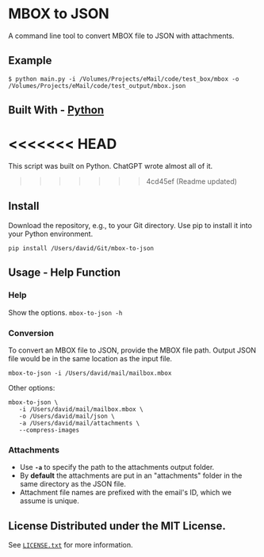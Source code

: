 # MBOX to JSON

A command line tool to convert MBOX file to JSON with attachments.
  
## Example 
```
$ python main.py -i /Volumes/Projects/eMail/code/test_box/mbox -o /Volumes/Projects/eMail/code/test_output/mbox.json
```

## Built With \- [Python](https://www.python.org/)
<<<<<<< HEAD
=======
This script was built on Python.
ChatGPT wrote almost all of it.
>>>>>>> 4cd45ef (Readme updated)

## Install
Download the repository, e.g., to your Git directory. Use pip to install it into your Python environment.
```
pip install /Users/david/Git/mbox-to-json
```  

## Usage \- Help Function 

### Help
Show the options.
```mbox-to-json -h ``` 

### Conversion
To convert an MBOX file to JSON, provide the MBOX file path. Output JSON file would be in
the same location as the input file. 
```
mbox-to-json -i /Users/david/mail/mailbox.mbox
``` 

Other options:
```
mbox-to-json \
   -i /Users/david/mail/mailbox.mbox \
   -o /Users/david/mail/json \
   -a /Users/david/mail/attachments \
   --compress-images
``` 

### Attachments
- Use **`-a`** to specify the path to the attachments output folder.
- By **default** the attachments are put in an "attachments" folder in the same directory as the JSON file.
- Attachment file names are prefixed with the email's ID, which we assume is unique.

## License Distributed under the MIT License. 
See [`LICENSE.txt`](https://github.com/PS1607/mbox-to-json/blob/main/LICENSE.txt) for more information.